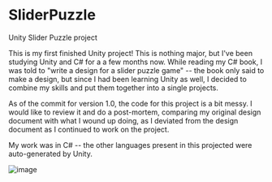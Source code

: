 # SliderPuzzle
Unity Slider Puzzle project

This is my first finished Unity project! This is nothing major, but I've been studying Unity and C# for a a few months now. While reading my C# book, I was told to "write a design for a slider puzzle game" -- the book only said to make a design, but since I had been learning Unity as well, I decided to combine my skills and put them together into a single projects.

As of the commit for version 1.0, the code for this project is a bit messy. I would like to review it and do a post-mortem, comparing my original design document with what I wound up doing, as I deviated from the design document as I continued to work on the project.

My work was in C# -- the other languages present in this projected were auto-generated by Unity.

![image](https://github.com/luckyb33z/SliderPuzzle/assets/121643010/66d824a2-2b5b-4b5d-8c74-1a8c480642ec)
